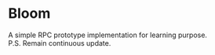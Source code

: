 # Bloom
A simple RPC prototype implementation for learning purpose.<br/>
P.S. Remain continuous update.

